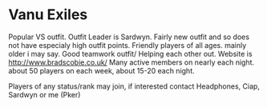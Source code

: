 # Vanu Exiles

Popular VS outfit. Outfit Leader is Sardwyn. Fairly new outfit and so does not
have especialy high outfit points. Friendly players of all ages. mainly older i
may say. Good teamwork outfit/ Helping each other out. Website is
<http://www.bradscobie.co.uk/> Many active members on nearly each night. about
50 players on each week, about 15-20 each night.

Players of any status/rank may join, if interested contact Headphones, Ciap,
Sardwyn or me (Pker)

